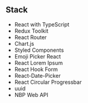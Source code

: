 ## Stack

- React with TypeScript
- Redux Toolkit
- React Router
- Chart.js
- Styled Components
- Emoji Picker React
- React Lorem Ipsum
- React Hook Form
- React-Date-Picker
- React Circular Progressbar
- uuid
- NBP Web API
